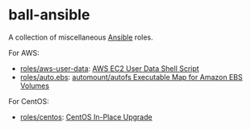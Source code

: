 # ball-ansible

[//]: # ($Id$)

A collection of miscellaneous [Ansible](https://www.ansible.com/) roles.

For AWS:

* [roles/aws-user-data](roles/aws-user-data): [AWS EC2 User Data Shell Script](https://blog.hcf.dev/article/2018-08-22-aws-user-data-script/)
* [roles/auto.ebs](roles/auto.ebs): [automount/autofs Executable Map for Amazon EBS Volumes](https://blog.hcf.dev/article/2018-08-20-auto-ebs-map/)

For CentOS:

* [roles/centos](roles/centos): [CentOS In-Place Upgrade](https://blog.hcf.dev/article/2020-03-15-centos-in-place-upgrade/)
